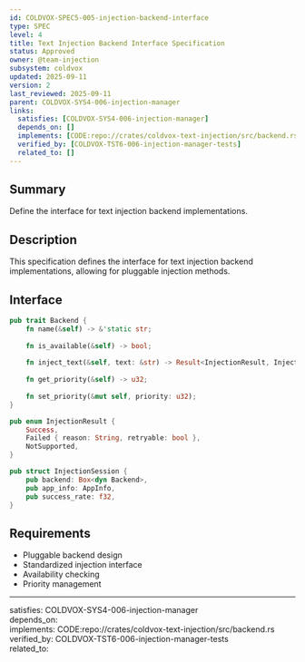 ```yaml
---
id: COLDVOX-SPEC5-005-injection-backend-interface
type: SPEC
level: 4
title: Text Injection Backend Interface Specification
status: Approved
owner: @team-injection
subsystem: coldvox
updated: 2025-09-11
version: 2
last_reviewed: 2025-09-11
parent: COLDVOX-SYS4-006-injection-manager
links:
  satisfies: [COLDVOX-SYS4-006-injection-manager]
  depends_on: []
  implements: [CODE:repo://crates/coldvox-text-injection/src/backend.rs]
  verified_by: [COLDVOX-TST6-006-injection-manager-tests]
  related_to: []
---
```


## Summary
Define the interface for text injection backend implementations.

## Description
This specification defines the interface for text injection backend implementations, allowing for pluggable injection methods.

## Interface
```rust
pub trait Backend {
    fn name(&self) -> &'static str;
    
    fn is_available(&self) -> bool;
    
    fn inject_text(&self, text: &str) -> Result<InjectionResult, InjectionError>;
    
    fn get_priority(&self) -> u32;
    
    fn set_priority(&mut self, priority: u32);
}

pub enum InjectionResult {
    Success,
    Failed { reason: String, retryable: bool },
    NotSupported,
}

pub struct InjectionSession {
    pub backend: Box<dyn Backend>,
    pub app_info: AppInfo,
    pub success_rate: f32,
}
```

## Requirements
- Pluggable backend design
- Standardized injection interface
- Availability checking
- Priority management

---
satisfies: COLDVOX-SYS4-006-injection-manager  
depends_on:  
implements: CODE:repo://crates/coldvox-text-injection/src/backend.rs  
verified_by: COLDVOX-TST6-006-injection-manager-tests  
related_to: